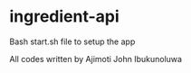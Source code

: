 # ingredient-api
Bash start.sh file to setup the app


All codes written by Ajimoti John Ibukunoluwa

